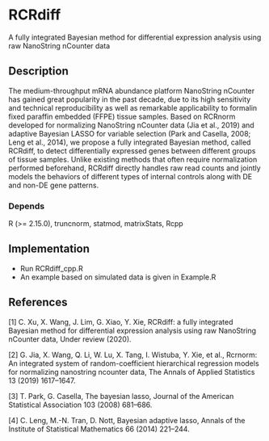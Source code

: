 # RCRdiff
A fully integrated Bayesian method for differential expression analysis using raw NanoString nCounter data
## Description
The medium-throughput mRNA abundance platform NanoString nCounter has gained great popularity in 
the past decade, due to its high sensitivity and technical reproducibility as well as remarkable applicability 
to formalin fixed paraffin embedded (FFPE) tissue samples. 
Based on RCRnorm developed for normalizing NanoString nCounter data (Jia et al., 2019) 
and adaptive Bayesian LASSO for variable selection (Park and Casella, 2008; Leng et al., 2014), 
we propose a fully integrated Bayesian method, called RCRdiff, to detect differentially 
expressed genes between different groups of tissue samples. Unlike existing methods that often 
require normalization performed beforehand, RCRdiff directly handles raw read counts and jointly 
models the behaviors of different types of internal controls along with DE and non-DE gene patterns. 

### Depends
 R (>= 2.15.0),  truncnorm, statmod, matrixStats, Rcpp

## Implementation
* Run RCRdiff_cpp.R
* An example based on simulated data is given in Example.R

## References
<a id="1">[1]</a> 
C. Xu, X. Wang, J. Lim, G. Xiao, Y. Xie, 
RCRdiff: a fully integrated Bayesian method for differential
expression analysis using raw NanoString nCounter data, 
Under review (2020).

<a id="2">[2]</a> 
G. Jia, X. Wang, Q. Li, W. Lu, X. Tang, I. Wistuba, Y. Xie, et al., Rcrnorm: An
integrated system of random-coefficient hierarchical regression models for normalizing
nanostring ncounter data, The Annals of Applied Statistics 13 (2019) 1617–1647.

<a id="3">[3]</a> 
T. Park, G. Casella, The bayesian lasso, Journal of the American Statistical Association
103 (2008) 681–686.

<a id="4">[4]</a> 
C. Leng, M.-N. Tran, D. Nott, Bayesian adaptive lasso, Annals of the Institute of
Statistical Mathematics 66 (2014) 221–244.

